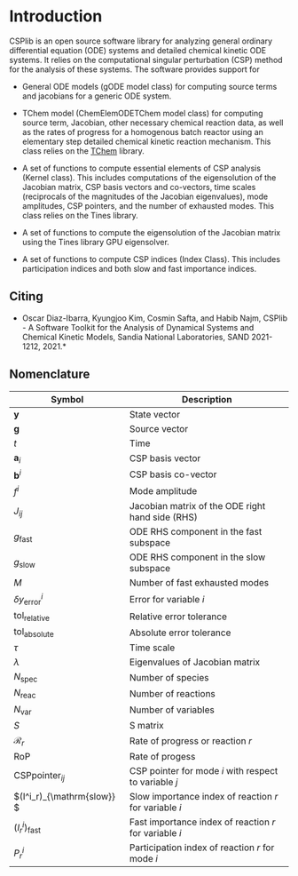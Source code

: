 # Introduction

CSPlib is an open source software library for analyzing general ordinary differential equation (ODE) systems and detailed chemical kinetic ODE systems. It relies on the computational singular perturbation (CSP) method for the analysis of these systems. The software provides support for

* General ODE models (gODE model class) for computing source terms and jacobians for a generic ODE system.

* TChem model (ChemElemODETChem model class) for computing source term, Jacobian, other necessary chemical reaction data, as well as the rates of progress for a homogenous batch reactor using an elementary step detailed chemical kinetic reaction mechanism. This class relies on the [TChem](https://github.com/sandialabs/TChem#homogenousbatchreactors)  library.

* A set of functions to compute essential elements of CSP analysis (Kernel class). This includes computations of the eigensolution of the Jacobian matrix, CSP basis vectors and co-vectors, time scales (reciprocals of the magnitudes of the Jacobian eigenvalues), mode amplitudes, CSP pointers, and the number of exhausted modes. This class relies on the Tines library.

* A set of functions to compute the eigensolution of the Jacobian matrix using the Tines library GPU eigensolver.

* A set of functions to compute CSP indices (Index Class). This includes participation indices and both slow and fast importance indices.  

## Citing

* Oscar Diaz-Ibarra, Kyungjoo Kim, Cosmin Safta, and Habib Najm, CSPlib - A Software Toolkit for the Analysis of Dynamical Systems and Chemical Kinetic Models, Sandia National Laboratories, SAND 2021-1212, 2021.*

## Nomenclature

Symbol|Description
--|--
$\textbf{y}$  |  State vector   
$\textbf{g}$ |  Source vector
$t$ |  Time    
$\textbf{a}_i$ |  CSP basis vector  
$\textbf{b}^i$ |  CSP basis co-vector
$f^i$  |  Mode amplitude  
$J_{ij}$ |  Jacobian matrix of the ODE right hand side (RHS)  
$g_{\mathrm{fast}}$ |  ODE RHS component in the fast subspace
$g_{\mathrm{slow}}$ |  ODE RHS component in the slow subspace  
$M$ |  Number of fast exhausted modes  
$\delta y^{i}_{\mathrm{error}}$ |  Error for variable $i$  
$\mathrm{tol}_{\mathrm{relative}}$ |  Relative error tolerance   
$\mathrm{tol}_{\mathrm{absolute}}$ |  Absolute error tolerance  
$\tau$ |  Time scale    
$\lambda$ |  Eigenvalues of Jacobian matrix  
$N_{\mathrm{spec}}$ |  Number of species  
$N_{\mathrm{reac}}$ |  Number of reactions  
$N_{\mathrm{var}}$ | Number of variables
$S$ | S matrix
$\mathcal{R}_r$ |  Rate of progress or reaction $r$
 RoP | Rate of progess
 CSPpointer$_{ij}$ |  CSP pointer for mode $i$ with respect to variable $j$
$(I^i_r)_{\mathrm{slow}} $|  Slow importance index of reaction $r$ for variable $i$  
$(I^i_r)_{\mathrm{fast}}$ | Fast importance index of reaction $r$ for variable $i$  
$P^i_r$ | Participation index of reaction $r$ for mode $i$
